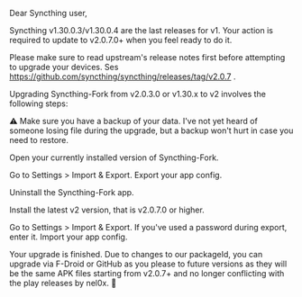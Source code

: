 Dear Syncthing user,

Syncthing v1.30.0.3/v1.30.0.4 are the last releases for v1. Your action is required to update to v2.0.7.0+ when you feel ready to do it.

Please make sure to read upstream's release notes first before attempting to upgrade your devices. Ses https://github.com/syncthing/syncthing/releases/tag/v2.0.7 .

Upgrading Syncthing-Fork from v2.0.3.0 or v1.30.x to v2 involves the following steps:

⚠️ Make sure you have a backup of your data. I've not yet heard of someone losing file during the upgrade, but a backup won't hurt in case you need to restore.

Open your currently installed version of Syncthing-Fork.

Go to Settings > Import & Export. Export your app config.

Uninstall the Syncthing-Fork app.

Install the latest v2 version, that is v2.0.7.0 or higher.

Go to Settings > Import & Export. If you've used a password during export, enter it. Import your app config.

Your upgrade is finished. Due to changes to our packageId, you can upgrade via F-Droid or GitHub as you please to future versions as they will be the same APK files starting from v2.0.7+ and no longer conflicting with the play releases by nel0x. 🎉
